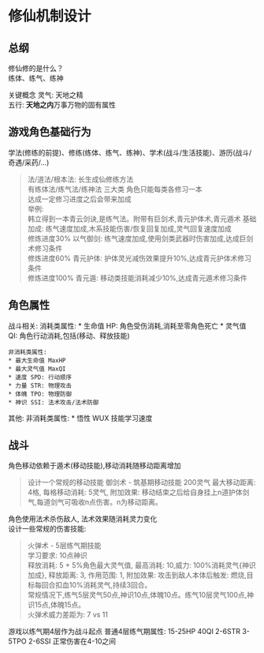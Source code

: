 # 修仙机制设计

## 总纲
修仙修的是什么？  
练体、练气、练神  

关键概念
灵气: 天地之精   
五行: **天地之内**万事万物的固有属性

## 游戏角色基础行为
学法(修练的前提)、修练(练体、练气、练神)、学术(战斗/生活技能)、游历(战斗/奇遇/采药/...)

>法/道法/根本法: 长生成仙修练方法  
>有练体法/练气法/练神法 三大类 角色只能每类各修习一本  
>达成一定修习进度之后会带来加成  
>举例:  
>韩立得到一本青云剑诀,是练气法。附带有巨剑术,青元护体术,青元遁术
>基础加成: 练气速度加成,木系技能伤害/恢复回复加成,灵气回复速度加成  
>修炼进度30% 以气御剑: 练气速度加成,使用剑类武器时伤害加成,达成巨剑术修习条件  
>修炼进度60% 青元护体: 护体灵光减伤效果提升10%,达成青元护体术修习条件  
>修炼进度100% 青元遁: 移动类技能消耗减少10%,达成青元遁术修习条件

## 角色属性
战斗相关:
    消耗类属性:
    * 生命值 HP: 角色受伤消耗,消耗至零角色死亡
    * 灵气值 QI: 角色行动消耗,包括(移动、释放技能)

    非消耗类属性:
    * 最大生命值 MaxHP
    * 最大灵气值 MaxQI
    * 速度 SPD: 行动顺序  
    * 力量 STR: 物理攻击 
    * 体魄 TPO: 物理防御
    * 神识 SSI: 法术攻击/法术防御
其他:
    非消耗类属性:
    * 悟性 WUX 技能学习速度

## 战斗
角色移动依赖于遁术(移动技能),移动消耗随移动距离增加
>设计一个常规的移动技能
>御剑术 - 筑基期移动技能 200灵气
>最大移动距离: 4格, 每格移动消耗: 5灵气, 附加效果: 移动结束之后给自身挂上n道护体剑气,每道剑气可吸收n点伤害。n为移动距离。

角色使用法术杀伤敌人, 法术效果随消耗灵力变化  
设计一些常规的伤害技能:
>火弹术 - 5层练气期技能  
>学习要求: 10点神识  
>释放消耗: 5 + 5%角色最大灵气值, 最高消耗: 10,威力: 100%消耗灵气{神识加成}, 释放距离: 3, 作用范围: 1, 附加效果: 攻击到敌人本体后触发: 燃烧,目标每回合扣血10%消耗灵气,持续3回合。  
>常规情况下,练气5层灵气50点,神识10点,体魄10点。练气10层灵气100点,神识15点,体魄15点。  
>火弹术威力差距为: 7 vs 11

游戏以练气期4层作为战斗起点
普通4层练气期属性: 15-25HP 40QI 2-6STR 3-5TPO 2-6SSI 正常伤害在4-10之间
